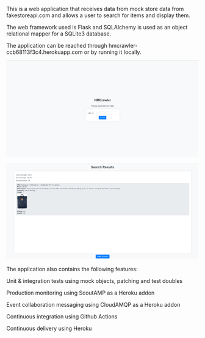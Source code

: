 This is a web application that receives data from mock store data from fakestoreapi.com and allows a user to search for items and display them.

The web framework used is Flask and SQLAlchemy is used as an object relational mapper for a SQLite3 database.

The application can be reached through hmcrawler-ccb68113f3c4.herokuapp.com or by running it locally.

![Home page:](images/homepage.png)

![Search page:](images/searchpage.png)

The application also contains the following features:

Unit & integration tests using mock objects, patching and test doubles

Production monitoring using ScoutAMP as a Heroku addon

Event collaboration messaging using CloudAMQP as a Heroku addon

Continuous integration using Github Actions

Continuous delivery using Heroku
